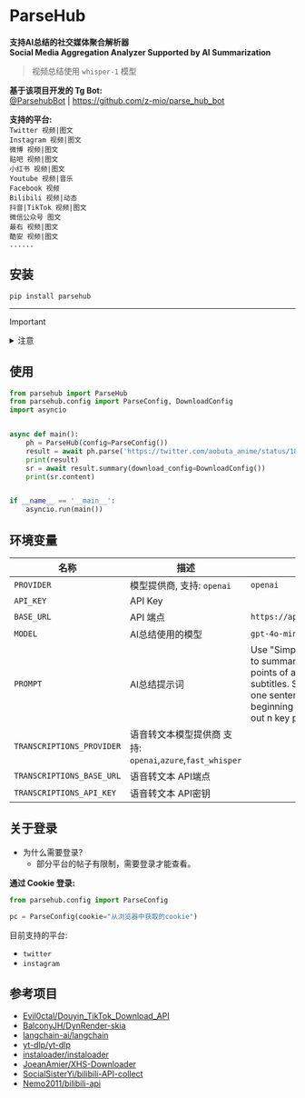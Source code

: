# ParseHub

**支持AI总结的社交媒体聚合解析器**  
**Social Media Aggregation Analyzer Supported by AI Summarization**

> 视频总结使用 `whisper-1` 模型

**基于该项目开发的 Tg Bot:**   
[@ParsehubBot](https://t.me/ParsehubBot) | https://github.com/z-mio/parse_hub_bot

**支持的平台:**  
`Twitter 视频|图文`  
`Instagram 视频|图文`  
`微博 视频|图文`  
`贴吧 视频|图文`  
`小红书 视频|图文`  
`Youtube 视频|音乐`  
`Facebook 视频`  
`Bilibili 视频|动态`  
`抖音|TikTok 视频|图文`  
`微信公众号 图文`  
`最右 视频|图文`  
`酷安 视频|图文`  
`......`

## 安装

`pip install parsehub`

---

> [!IMPORTANT]
><details>
><summary>注意</summary>
>
>Linux用户在导入skia-python包时可能会遇到以下报错
>
>```bash
>libGL.so.1: cannot open shared object file: No such file or directory
>```
>
>Windows用户在缺少Microsoft Visual C++ Runtime时可能会遇到以下报错
>
>```commandline
>ImportError: DLL load failed while importing skia: The specified module could not be found.
>```
>
>## 解决方法
>
>> ubuntu用户
>
>```bash
># Ubuntu 22 安装
>apt install libgl1-mesa-glx
># Ubuntu 24 安装
>apt install libgl1 libglx-mesa0
>```
>
>> ArchLinux用户
>
>```bash
>pacman -S libgl
>```
>
>> centos用户
>
>```bash
>yum install mesa-libGL -y
>```
>
>> Windows用户
>
>下载链接[Microsoft Visual C++ 2015 Redistributable Update 3 RC](microsoft.com/en-US/download/details.aspx?id=52685)
>
>
></details>

## 使用

```python
from parsehub import ParseHub
from parsehub.config import ParseConfig, DownloadConfig
import asyncio


async def main():
    ph = ParseHub(config=ParseConfig())
    result = await ph.parse('https://twitter.com/aobuta_anime/status/1827284717848424696')
    print(result)
    sr = await result.summary(download_config=DownloadConfig())
    print(sr.content)


if __name__ == '__main__':
    asyncio.run(main())
```

## 环境变量

| 名称                        | 描述                                             | 默认值                                                                                                                                                                  |
|---------------------------|------------------------------------------------|----------------------------------------------------------------------------------------------------------------------------------------------------------------------|
| `PROVIDER`                | 模型提供商, 支持: `openai`                            | `openai`                                                                                                                                                             |
| `API_KEY`                 | API Key                                        |                                                                                                                                                                      |
| `BASE_URL`                | API 端点                                         | `https://api.openai.com/v1`                                                                                                                                          |
| `MODEL`                   | AI总结使用的模型                                      | `gpt-4o-mini`                                                                                                                                                        |
| `PROMPT`                  | AI总结提示词                                        | Use "Simplified Chinese" to summarize the key points of articles and video subtitles. Summarize it in one sentence at the beginning and then write out n key points. ||                       |                                                                          |                                                                                                                                                                            |
| `TRANSCRIPTIONS_PROVIDER` | 语音转文本模型提供商 支持: `openai`,`azure`,`fast_whisper` |                                                                                                                                                                      ||                       |                                                                          |                                                                                                                                                                            |
| `TRANSCRIPTIONS_BASE_URL` | 语音转文本 API端点                                    |                                                                                                                                                                      ||                       |                                                                          |                                                                                                                                                                            |
| `TRANSCRIPTIONS_API_KEY`  | 语音转文本 API密钥                                    |                                                                                                                                                                      ||                       |                                                                          |                                                                                                                                                                            |

## 关于登录

- 为什么需要登录?
    - 部分平台的帖子有限制，需要登录才能查看。

**通过 Cookie 登录:**

```python
from parsehub.config import ParseConfig

pc = ParseConfig(cookie="从浏览器中获取的cookie")
```

目前支持的平台:

- `twitter`
- `instagram`

## 参考项目

- [Evil0ctal/Douyin_TikTok_Download_API](https://github.com/Evil0ctal/Douyin_TikTok_Download_API)
- [BalconyJH/DynRender-skia](https://github.com/BalconyJH/DynRender-skia)
- [langchain-ai/langchain](https://github.com/langchain-ai/langchain)
- [yt-dlp/yt-dlp](https://github.com/yt-dlp/yt-dlp)
- [instaloader/instaloader](https://github.com/instaloader/instaloader)
- [JoeanAmier/XHS-Downloader](https://github.com/JoeanAmier/XHS-Downloader)
- [SocialSisterYi/bilibili-API-collect](https://github.com/SocialSisterYi/bilibili-API-collect)
- [Nemo2011/bilibili-api](https://github.com/Nemo2011/bilibili-api)